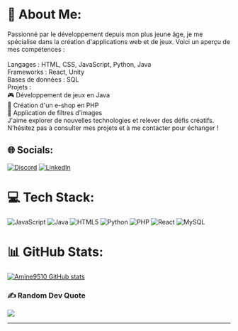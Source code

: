 # 💫 About Me:
Passionné par le développement depuis mon plus jeune âge, je me spécialise dans la création d'applications web et de jeux. Voici un aperçu de mes compétences :<br><br>Langages : HTML, CSS, JavaScript, Python, Java<br>Frameworks : React, Unity<br>Bases de données : SQL<br>Projets :<br>🎮 Développement de jeux en Java<br>🛒 Création d'un e-shop en PHP<br>🎨 Application de filtres d'images<br>J'aime explorer de nouvelles technologies et relever des défis créatifs. N’hésitez pas à consulter mes projets et à me contacter pour échanger !


## 🌐 Socials:
[![Discord](https://img.shields.io/badge/Discord-%237289DA.svg?logo=discord&logoColor=white)](https://discord.gg/jacob01) [![LinkedIn](https://img.shields.io/badge/LinkedIn-%230077B5.svg?logo=linkedin&logoColor=white)](https://linkedin.com/in/amine-benguesmi/) 

# 💻 Tech Stack:
![JavaScript](https://img.shields.io/badge/javascript-%23323330.svg?style=for-the-badge&logo=javascript&logoColor=%23F7DF1E) ![Java](https://img.shields.io/badge/java-%23ED8B00.svg?style=for-the-badge&logo=openjdk&logoColor=white) ![HTML5](https://img.shields.io/badge/html5-%23E34F26.svg?style=for-the-badge&logo=html5&logoColor=white) ![Python](https://img.shields.io/badge/python-3670A0?style=for-the-badge&logo=python&logoColor=ffdd54) ![PHP](https://img.shields.io/badge/php-%23777BB4.svg?style=for-the-badge&logo=php&logoColor=white) ![React](https://img.shields.io/badge/react-%2320232a.svg?style=for-the-badge&logo=react&logoColor=%2361DAFB) ![MySQL](https://img.shields.io/badge/mysql-4479A1.svg?style=for-the-badge&logo=mysql&logoColor=white)
# 📊 GitHub Stats:
[![Amine9510 GitHub stats](https://github-readme-stats.vercel.app/api?username=Amine9510)](https://github.com/anuraghazra/github-readme-stats)
### ✍️ Random Dev Quote
![](https://quotes-github-readme.vercel.app/api?type=horizontal&theme=radical)

---

